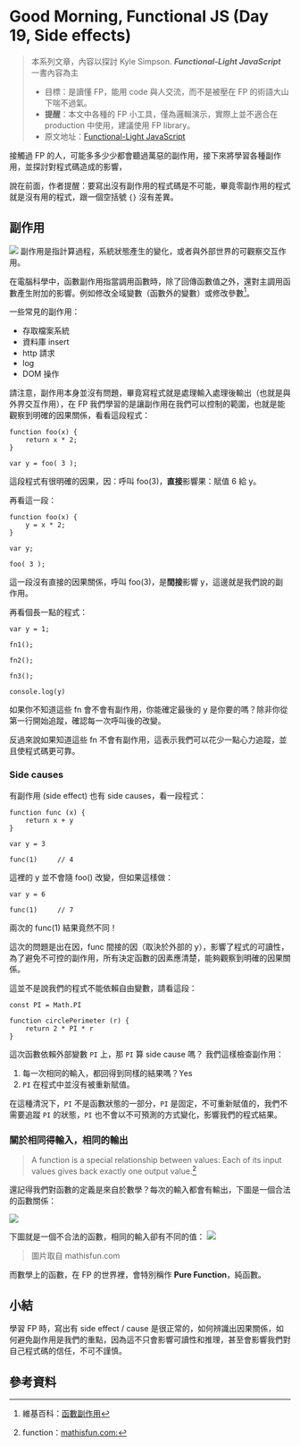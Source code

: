 Good Morning, Functional JS (Day 19, Side effects)
===
> 本系列文章，內容以探討 Kyle Simpson. ***Functional-Light JavaScript*** 一書內容為主
>* 目標：是讀懂 FP，能用 code 與人交流，而不是被壓在 FP 的術語大山下喘不過氣。
>* **提醒**：本文中各種的 FP 小工具，僅為邏輯演示，實際上並不適合在 production 中使用，建議使用 FP library。
>* 原文地址：[Functional-Light JavaScript](https://github.com/getify/Functional-Light-JS)

接觸過 FP 的人，可能多多少少都會聽過萬惡的副作用，接下來將學習各種副作用，並探討對程式碼造成的影響，

說在前面，作者提醒：要寫出沒有副作用的程式碼是不可能，畢竟零副作用的程式就是沒有用的程式，跟一個空括號 `{}` 沒有差異。


## 副作用
![](https://i.imgur.com/5dXpS9p.png)
副作用是指計算過程，系統狀態產生的變化，或者與外部世界的可觀察交互作用。

在電腦科學中，函數副作用指當調用函數時，除了回傳函數值之外，還對主調用函數產生附加的影響。例如修改全域變數（函數外的變數）或修改參數[^2]。


一些常見的副作用：
* 存取檔案系統
* 資料庫 insert
* http 請求
* log
* DOM 操作

請注意，副作用本身並沒有問題，畢竟寫程式就是處理輸入處理後輸出（也就是與外界交互作用），在 FP 我們學習的是讓副作用在我們可以控制的範圍，也就是能觀察到明確的因果關係，看看這段程式：

```
function foo(x) {
    return x * 2;
}

var y = foo( 3 );
```
這段程式有很明確的因果，因：呼叫 foo(3)，**直接**影響果：賦值 6 給 y。

再看這一段：

```
function foo(x) {
    y = x * 2;
}

var y;

foo( 3 );
```
這一段沒有直接的因果關係，呼叫 foo(3)，是**間接**影響 y，這邊就是我們說的副作用。

再看個長一點的程式：

```
var y = 1;

fn1();

fn2();

fn3();

console.log(y)
```
如果你不知道這些 fn 會不會有副作用，你能確定最後的 y 是你要的嗎？除非你從第一行開始追蹤，確認每一次呼叫後的改變。

反過來說如果知道這些 fn 不會有副作用，這表示我們可以花少一點心力追蹤，並且使程式碼更可靠。

### Side causes
有副作用 (side effect) 也有 side causes，看一段程式：
```
function func (x) {
    return x + y
}

var y = 3

func(1)     // 4
```
這裡的 y 並不會隨 foo() 改變，但如果這樣做：

```
var y = 6

func(1)     // 7
```
兩次的 func(1) 結果竟然不同！

這次的問題是出在因，func 間接的因（取決於外部的 y），影響了程式的可讀性，為了避免不可控的副作用，所有決定函數的因素應清楚，能夠觀察到明確的因果關係。

這並不是說我們的程式不能依賴自由變數，請看這段：

```
const PI = Math.PI

function circlePerimeter (r) {
    return 2 * PI * r
}
```

這次函數依賴外部變數 `PI` 上，那 `PI` 算 side cause 嗎？
我們這樣檢查副作用：

1. 每一次相同的輸入，都回得到同樣的結果嗎？Yes
2. `PI` 在程式中並沒有被重新賦值。

在這種清況下，`PI` 不是函數狀態的一部分，`PI` 是固定，不可重新賦值的，我們不需要追蹤 `PI` 的狀態，`PI` 也不會以不可預測的方式變化，影響我們的程式結果。


### 關於相同得輸入，相同的輸出
> A function is a special relationship between values: Each of its input values gives back exactly one output value.[^3]

還記得我們對函數的定義是來自於數學？每次的輸入都會有輸出，下圖是一個合法的函數關係：

![](https://llh911001.gitbooks.io/mostly-adequate-guide-chinese/content/images/function-sets.gif)

下圖就是一個不合法的函數，相同的輸入卻有不同的值：
![](https://llh911001.gitbooks.io/mostly-adequate-guide-chinese/content/images/relation-not-function.gif)
>圖片取自 mathisfun.com

而數學上的函數，在 FP 的世界裡，會特別稱作 **Pure Function**，純函數。

## 小結
學習 FP 時，寫出有 side effect / cause 是很正常的，如何辨識出因果關係，如何避免副作用是我們的重點，因為這不只會影響可讀性和推理，甚至會影響我們對自己程式碼的信任，不可不謹慎。

## 參考資料
[^1]:[mostly-adequate-guide](https://drboolean.gitbooks.io/mostly-adequate-guide/content/ch3.html#side-effects-may-include)
[^2]:維基百科：[函數副作用](https://zh.wikipedia.org/wiki/%E5%87%BD%E6%95%B0%E5%89%AF%E4%BD%9C%E7%94%A8)
[^3]:function：[mathisfun.com:](http://www.mathsisfun.com/sets/function.html)
